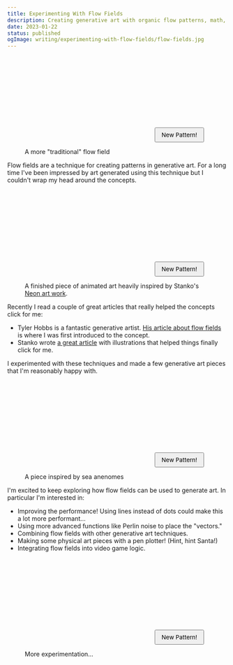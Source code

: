 ```yaml
---
title: Experimenting With Flow Fields
description: Creating generative art with organic flow patterns, math, and code.
date: 2023-01-22
status: published
ogImage: writing/experimenting-with-flow-fields/flow-fields.jpg
---
```


<style>
  .flow-field {
    display: grid;
    position: relative;
  }

  .flow-field__canvas {
    aspect-ratio: 2;
    width: 100%;
    height: auto;
  }

  .flow-field__refresh {
    position: absolute;
    right: 1em;
    bottom: 1em;
    padding: 0.5em 1em;
    cursor: pointer;
    font-family: inherit;
  }
</style>

<script src="./scripts/animated.js" type="module"></script>
<script src="./scripts/anenome.js" type="module"></script>
<script src="./scripts/traditional.js" type="module"></script>
<script src="./scripts/ebb-and-flow.js" type="module"></script>

<div class="prose__breakout">
  <figure class="figure">
    <div class="figure__content">
      <div class="flow-field flow-field--traditional">
        <canvas class="flow-field__canvas"></canvas>
        <button class="flow-field__refresh">New Pattern!</button>
      </div>
    </div>
    <figcaption class="figure__caption">
      A more "traditional" flow field
    </figcaption>
  </figure>
</div>

Flow fields are a technique for creating patterns in generative art.
For a long time I've been impressed by art generated using this technique
but I couldn't wrap my head around the concepts.

<div class="prose__breakout">
  <figure class="figure">
    <div class="figure__content">
      <div class="flow-field flow-field--animated">
        <canvas class="flow-field__canvas"></canvas>
        <button class="flow-field__refresh">New Pattern!</button>
      </div>
    </div>
    <figcaption class="figure__caption">
      A finished piece of animated art heavily inspired by Stanko's <a href="https://muffinman.io/art/neon/">Neon art work</a>.
    </figcaption>
  </figure>
</div>

Recently I read a couple of great articles that really helped the concepts click for me:

- Tyler Hobbs is a fantastic generative artist. [His article about flow fields](https://tylerxhobbs.com/essays/2020/flow-fields) is where I was first introduced to the concept.
- Stanko wrote [a great article](https://muffinman.io/blog/neon-generative-art-piece-made-using-2d-vector-field/)
  with illustrations that helped things finally click for me.

I experimented with these techniques and made a few generative art pieces that I'm reasonably happy with.

<div class="prose__breakout">
  <figure class="figure">
    <div class="figure__content">
      <div class="flow-field flow-field--anenome">
        <canvas class="flow-field__canvas"></canvas>
        <button class="flow-field__refresh">New Pattern!</button>
      </div>
    </div>
    <figcaption class="figure__caption">
      A piece inspired by sea anenomes
    </figcaption>
  </figure>
</div>

I'm excited to keep exploring how flow fields can be used to generate art. In particular I'm interested in:

- Improving the performance! Using lines instead of dots could make this a lot more performant...
- Using more advanced functions like Perlin noise to place the "vectors."
- Combining flow fields with other generative art techniques.
- Making some physical art pieces with a pen plotter! (Hint, hint Santa!)
- Integrating flow fields into video game logic.

<div class="prose__breakout">
  <figure class="figure">
    <div class="figure__content">
      <div class="flow-field flow-field--ebb-and-flow">
        <canvas class="flow-field__canvas"></canvas>
        <button class="flow-field__refresh">New Pattern!</button>
      </div>
    </div>
    <figcaption class="figure__caption">
      More experimentation...
    </figcaption>
  </figure>
</div>
